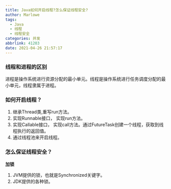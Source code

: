 ```yaml
---
title: Java如何开启线程?怎么保证线程安全?
author: Marlowe
tags:
  - Java
  - 线程
  - 线程安全
categories: 并发
abbrlink: 41203
date: 2021-04-26 21:57:17
---
```


<!--more-->

### 线程和进程的区别
进程是操作系统进行资源分配的最小单元。线程是操作系统进行任务调度分配的最小单元，线程隶属于进程。

### 如何开启线程？

1. 继承Thread类,重写run方法。
2. 实现Runnable接口， 实现run方法。
3. 实现Callable接口， 实现call方法。通过FutureTask创建一个线程，获取到线程执行的返回值。
4. 通过线程池来开启线程。


### 怎么保证线程安全？

**加锁**

1. JVM提供的锁，也就是Synchronized关键字。
2. JDK提供的各种锁。






